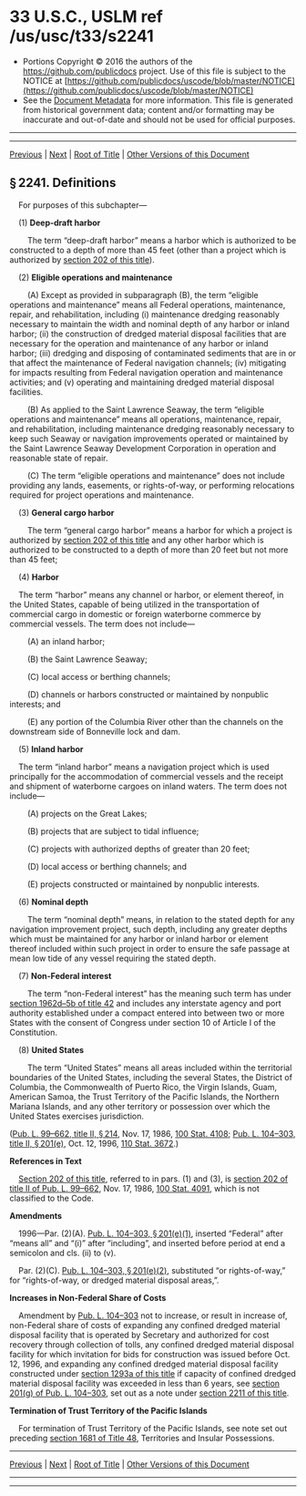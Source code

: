 ---
---

# 33 U.S.C., USLM ref /us/usc/t33/s2241

* Portions Copyright © 2016 the authors of the https://github.com/publicdocs project.
  Use of this file is subject to the NOTICE at [https://github.com/publicdocs/uscode/blob/master/NOTICE](https://github.com/publicdocs/uscode/blob/master/NOTICE)
* See the [Document Metadata](././../../../../..//README.md) for more information.
  This file is generated from historical government data; content and/or formatting may be inaccurate and out-of-date and should not be used for official purposes.

----------
----------

[Previous](./../../../../..//us/usc/t33/ch36/schII/m__us_usc_t33_s2240.md) | [Next](./../../../../..//us/usc/t33/ch36/schII/m__us_usc_t33_s2242.md) | [Root of Title](./../../../../../) | [Other Versions of this Document](https://publicdocs.github.io/go/links?ns=uslm&ref=%2Fus%2Fusc%2Ft33%2Fs2241)

## § 2241. Definitions

    For purposes of this subchapter—

    (1) __Deep-draft harbor__ 

        The term “deep-draft harbor” means a harbor which is authorized to be constructed to a depth of more than 45 feet (other than a project which is authorized by [section 202 of this title][/us/usc/t33/s202]).

    (2) __Eligible operations and maintenance__ 

        (A) Except as provided in subparagraph (B), the term “eligible operations and maintenance” means all Federal operations, maintenance, repair, and rehabilitation, including (i) maintenance dredging reasonably necessary to maintain the width and nominal depth of any harbor or inland harbor; (ii) the construction of dredged material disposal facilities that are necessary for the operation and maintenance of any harbor or inland harbor; (iii) dredging and disposing of contaminated sediments that are in or that affect the maintenance of Federal navigation channels; (iv) mitigating for impacts resulting from Federal navigation operation and maintenance activities; and (v) operating and maintaining dredged material disposal facilities.

        (B) As applied to the Saint Lawrence Seaway, the term “eligible operations and maintenance” means all operations, maintenance, repair, and rehabilitation, including maintenance dredging reasonably necessary to keep such Seaway or navigation improvements operated or maintained by the Saint Lawrence Seaway Development Corporation in operation and reasonable state of repair.

        (C) The term “eligible operations and maintenance” does not include providing any lands, easements, or rights-of-way, or performing relocations required for project operations and maintenance.

    (3) __General cargo harbor__ 

        The term “general cargo harbor” means a harbor for which a project is authorized by [section 202 of this title][/us/usc/t33/s202] and any other harbor which is authorized to be constructed to a depth of more than 20 feet but not more than 45 feet;

    (4) __Harbor__ 

    The term “harbor” means any channel or harbor, or element thereof, in the United States, capable of being utilized in the transportation of commercial cargo in domestic or foreign waterborne commerce by commercial vessels. The term does not include—

        (A) an inland harbor;

        (B) the Saint Lawrence Seaway;

        (C) local access or berthing channels;

        (D) channels or harbors constructed or maintained by nonpublic interests; and

        (E) any portion of the Columbia River other than the channels on the downstream side of Bonneville lock and dam.

    (5) __Inland harbor__ 

    The term “inland harbor” means a navigation project which is used principally for the accommodation of commercial vessels and the receipt and shipment of waterborne cargoes on inland waters. The term does not include—

        (A) projects on the Great Lakes;

        (B) projects that are subject to tidal influence;

        (C) projects with authorized depths of greater than 20 feet;

        (D) local access or berthing channels; and

        (E) projects constructed or maintained by nonpublic interests.

    (6) __Nominal depth__ 

        The term “nominal depth” means, in relation to the stated depth for any navigation improvement project, such depth, including any greater depths which must be maintained for any harbor or inland harbor or element thereof included within such project in order to ensure the safe passage at mean low tide of any vessel requiring the stated depth.

    (7) __Non-Federal interest__ 

        The term “non-Federal interest” has the meaning such term has under [section 1962d–5b of title 42][/us/usc/t42/s1962d–5b] and includes any interstate agency and port authority established under a compact entered into between two or more States with the consent of Congress under section 10 of Article I of the Constitution.

    (8) __United States__ 

        The term “United States” means all areas included within the territorial boundaries of the United States, including the several States, the District of Columbia, the Commonwealth of Puerto Rico, the Virgin Islands, Guam, American Samoa, the Trust Territory of the Pacific Islands, the Northern Mariana Islands, and any other territory or possession over which the United States exercises jurisdiction.

([Pub. L. 99–662, title II, § 214][/us/pl/99/662/s214], Nov. 17, 1986, [100 Stat. 4108][/us/stat/100/4108]; [Pub. L. 104–303, title II, § 201(e)][/us/pl/104/303/s201/e], Oct. 12, 1996, [110 Stat. 3672][/us/stat/110/3672].)

 __References in Text__ 

    [Section 202 of this title][/us/usc/t33/s202], referred to in pars. (1) and (3), is [section 202 of title II of Pub. L. 99–662][/us/pl/99/662/s202], Nov. 17, 1986, [100 Stat. 4091][/us/stat/100/4091], which is not classified to the Code.

 __Amendments__ 

    1996—Par. (2)(A). [Pub. L. 104–303, § 201(e)(1)][/us/pl/104/303/s201/e/1], inserted “Federal” after “means all” and “(i)” after “including”, and inserted before period at end a semicolon and cls. (ii) to (v).

    Par. (2)(C). [Pub. L. 104–303, § 201(e)(2)][/us/pl/104/303/s201/e/2], substituted “or rights-of-way,” for “rights-of-way, or dredged material disposal areas,”.

 __Increases in Non-Federal Share of Costs__ 

    Amendment by [Pub. L. 104–303][/us/pl/104/303] not to increase, or result in increase of, non-Federal share of costs of expanding any confined dredged material disposal facility that is operated by Secretary and authorized for cost recovery through collection of tolls, any confined dredged material disposal facility for which invitation for bids for construction was issued before Oct. 12, 1996, and expanding any confined dredged material disposal facility constructed under [section 1293a of this title][/us/usc/t33/s1293a] if capacity of confined dredged material disposal facility was exceeded in less than 6 years, see [section 201(g) of Pub. L. 104–303][/us/pl/104/303/s201/g], set out as a note under [section 2211 of this title][/us/usc/t33/s2211].

 __Termination of Trust Territory of the Pacific Islands__ 

    For termination of Trust Territory of the Pacific Islands, see note set out preceding [section 1681 of Title 48][/us/usc/t48/s1681], Territories and Insular Possessions.

----------

[Previous](./../../../../..//us/usc/t33/ch36/schII/m__us_usc_t33_s2240.md) | [Next](./../../../../..//us/usc/t33/ch36/schII/m__us_usc_t33_s2242.md) | [Root of Title](./../../../../../) | [Other Versions of this Document](https://publicdocs.github.io/go/links?ns=uslm&ref=%2Fus%2Fusc%2Ft33%2Fs2241)

----------
----------

[/us/usc/t33/s202]: https://publicdocs.github.io/go/links?ns=uslm&ref=%2Fus%2Fusc%2Ft33%2Fs202
[/us/usc/t33/s202]: https://publicdocs.github.io/go/links?ns=uslm&ref=%2Fus%2Fusc%2Ft33%2Fs202
[/us/usc/t42/s1962d–5b]: https://publicdocs.github.io/go/links?ns=uslm&ref=%2Fus%2Fusc%2Ft42%2Fs1962d%E2%80%935b
[/us/pl/99/662/s214]: https://publicdocs.github.io/go/links?ns=uslm&ref=%2Fus%2Fpl%2F99%2F662%2Fs214
[/us/stat/100/4108]: https://publicdocs.github.io/go/links?ns=uslm&ref=%2Fus%2Fstat%2F100%2F4108
[/us/pl/104/303/s201/e]: https://publicdocs.github.io/go/links?ns=uslm&ref=%2Fus%2Fpl%2F104%2F303%2Fs201%2Fe
[/us/stat/110/3672]: https://publicdocs.github.io/go/links?ns=uslm&ref=%2Fus%2Fstat%2F110%2F3672
[/us/usc/t33/s202]: https://publicdocs.github.io/go/links?ns=uslm&ref=%2Fus%2Fusc%2Ft33%2Fs202
[/us/pl/99/662/s202]: https://publicdocs.github.io/go/links?ns=uslm&ref=%2Fus%2Fpl%2F99%2F662%2Fs202
[/us/stat/100/4091]: https://publicdocs.github.io/go/links?ns=uslm&ref=%2Fus%2Fstat%2F100%2F4091
[/us/pl/104/303/s201/e/1]: https://publicdocs.github.io/go/links?ns=uslm&ref=%2Fus%2Fpl%2F104%2F303%2Fs201%2Fe%2F1
[/us/pl/104/303/s201/e/2]: https://publicdocs.github.io/go/links?ns=uslm&ref=%2Fus%2Fpl%2F104%2F303%2Fs201%2Fe%2F2
[/us/pl/104/303]: https://publicdocs.github.io/go/links?ns=uslm&ref=%2Fus%2Fpl%2F104%2F303
[/us/usc/t33/s1293a]: https://publicdocs.github.io/go/links?ns=uslm&ref=%2Fus%2Fusc%2Ft33%2Fs1293a
[/us/pl/104/303/s201/g]: https://publicdocs.github.io/go/links?ns=uslm&ref=%2Fus%2Fpl%2F104%2F303%2Fs201%2Fg
[/us/usc/t33/s2211]: https://publicdocs.github.io/go/links?ns=uslm&ref=%2Fus%2Fusc%2Ft33%2Fs2211
[/us/usc/t48/s1681]: https://publicdocs.github.io/go/links?ns=uslm&ref=%2Fus%2Fusc%2Ft48%2Fs1681


